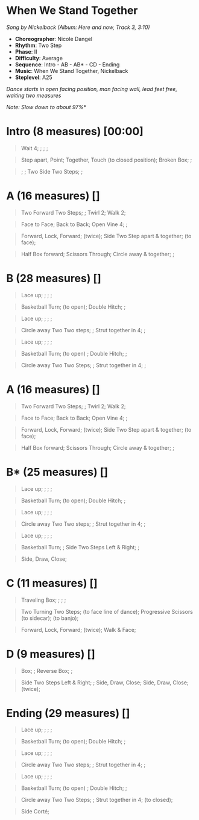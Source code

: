 # When We Stand Together
*Song by Nickelback (Album: Here and now, Track 3, 3:10)*

* **Choreographer**: Nicole Dangel
* **Rhythm**: Two Step
* **Phase**: II
* **Difficulty**: Average
* **Sequence**: Intro - AB - AB* - CD - Ending
* **Music**: When We Stand Together, Nickelback
* **Steplevel**: A25


*Dance starts in open facing position, man facing wall, lead feet free, waiting two measures*


*Note: Slow down to about 97%**


# Intro (8 measures) [00:00]

> Wait 4; ; ; ;

> Step apart, Point; Together, Touch (to closed position); Broken Box; ;

> ; ; Two Side Two Steps; ;

# A (16 measures) []

> Two Forward Two Steps; ; Twirl 2; Walk 2;

> Face to Face; Back to Back; Open Vine 4; ;

> Forward, Lock, Forward; (twice); Side Two Step apart & together; (to face);

> Half Box forward; Scissors Through; Circle away & together; ;

# B (28 measures) []

> Lace up; ; ; ;

> Basketball Turn; (to open); Double Hitch; ;

> Lace up; ; ; ;

> Circle away Two Two steps; ; Strut together in 4; ;

> Lace up; ; ; ;

> Basketball Turn; (to open) ; Double Hitch; ;

> Circle away Two Two Steps; ; Strut together in 4; ;

# A (16 measures) []

> Two Forward Two Steps; ; Twirl 2; Walk 2;

> Face to Face; Back to Back; Open Vine 4; ;

> Forward, Lock, Forward; (twice); Side Two Step apart & together; (to face);

> Half Box forward; Scissors Through; Circle away & together; ;

# B* (25 measures) []

> Lace up; ; ; ;

> Basketball Turn; (to open); Double Hitch; ;

> Lace up; ; ; ;

> Circle away Two Two steps; ; Strut together in 4; ;

> Lace up; ; ; ;

> Basketball Turn; ; Side Two Steps Left & Right; ;

> Side, Draw, Close;

# C (11 measures) []

> Traveling Box; ; ; ;

> Two Turning Two Steps; (to face line of dance); Progressive Scissors (to sidecar); (to banjo);

> Forward, Lock, Forward; (twice); Walk & Face;

# D (9 measures) []

> Box; ; Reverse Box; ;

> Side Two Steps Left & Right; ; Side, Draw, Close; Side, Draw, Close; (twice);

# Ending (29 measures) []

> Lace up; ; ; ;

> Basketball Turn; (to open); Double Hitch; ;

> Lace up; ; ; ;

> Circle away Two Two steps; ; Strut together in 4; ;

> Lace up; ; ; ;

> Basketball Turn; (to open) ; Double Hitch; ;

> Circle away Two Two Steps; ; Strut together in 4; (to closed);

> Side Corté;